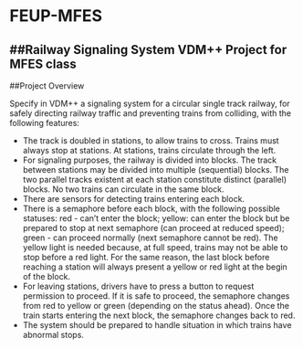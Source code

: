 # FEUP-MFES
##Railway Signaling System VDM++ Project for MFES class
-------------------------------------------------------
##Project Overview

Specify in VDM++ a signaling system for a circular single track railway, for safely directing railway
traffic and preventing trains from colliding, with the following features:
* The track is doubled in stations, to allow trains to cross. Trains must always stop at stations.
At stations, trains circulate through the left.
* For signaling purposes, the railway is divided into blocks. The track between stations may be
divided into multiple (sequential) blocks. The two parallel tracks existent at each station constitute
distinct (parallel) blocks. No two trains can circulate in the same block.
* There are sensors for detecting trains entering each block.
* There is a semaphore before each block, with the following possible statuses: red - can’t enter
the block; yellow: can enter the block but be prepared to stop at next semaphore (can proceed
at reduced speed); green - can proceed normally (next semaphore cannot be red). The yellow
light is needed because, at full speed, trains may not be able to stop before a red light. For
the same reason, the last block before reaching a station will always present a yellow or red
light at the begin of the block.
* For leaving stations, drivers have to press a button to request permission to proceed. If it is
safe to proceed, the semaphore changes from red to yellow or green (depending on the status
ahead). Once the train starts entering the next block, the semaphore changes back to red.
* The system should be prepared to handle situation in which trains have abnormal stops. 
